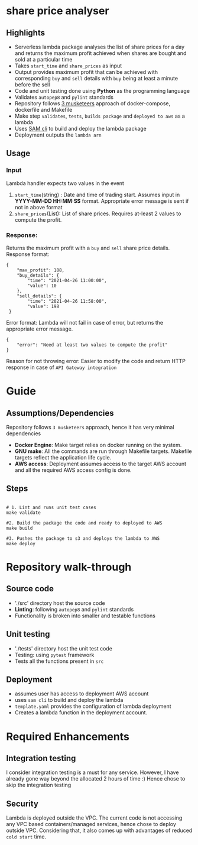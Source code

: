 # share price analyser

## Highlights

- Serverless lambda package analyses the list of share prices for a day and returns the maximum profit achieved when shares are bought and sold at a particular time
- Takes `start_time` and `share_prices` as input
- Output provides maximum profit that can be achieved with corresponding `buy` and `sell` details with `buy` being at least a minute before the sell
- Code and unit testing done using **Python** as the programming language
- Validates `autopep8` and `pylint` standards
- Repository follows [3 musketeers](https://amaysim.engineering/the-3-musketeers-how-make-docker-and-compose-enable-us-to-release-many-times-a-day-e92ca816ef17) approach of docker-compose, dockerfile and Makefile
- Make step `validates`, `tests`, `builds package` and `deployed to aws` as a lambda
- Uses [SAM cli](https://docs.aws.amazon.com/serverless-application-model/latest/developerguide/what-is-sam.html) to build and deploy the lambda package
- Deployment outputs the `lambda arn` 

## Usage

### Input
Lambda handler expects two values in the event
1. `start_time`(string) : Date and time of trading start. Assumes input in **YYYY-MM-DD HH:MM:SS** format. Appropriate error message is sent if not in above format
2. `share_prices`(List): List of share prices. Requires at-least 2 values to compute the profit. 

### Response:
Returns the maximum profit with a `buy` and `sell` share price details.
Response format: 
```
{
    "max_profit": 188,
    "buy_details": {
        "time": "2021-04-26 11:00:00",
        "value": 10
    },
    "sell_details": {
        "time": "2021-04-26 11:58:00",
        "value": 198
 }
```
Error format:
Lambda will not fail in case of error, but returns the appropriate error message.
```
{
    "error": "Need at least two values to compute the profit"
}
```
Reason for not throwing error: Easier to modify the code and return HTTP response in case of `API Gateway integration`

# Guide

## Assumptions/Dependencies
Repository follows `3 musketeers` approach, hence it has very minimal dependencies
* **Docker Engine**: Make target relies on docker running on the system.
* **GNU make**: All the commands are run through Makefile targets. Makefile targets reflect the application life cycle.
* **AWS access**: Deployment assumes access to the target AWS account and all the required AWS access config is done.

## Steps

```buildoutcfg

# 1. Lint and runs unit test cases  
make validate

#2. Build the package the code and ready to deployed to AWS
make build

#3. Pushes the package to s3 and deploys the lambda to AWS
make deploy
```

# Repository walk-through

## Source code
* './src' directory host the source code
* **Linting**: following `autopep8` and `pylint` standards
* Functionality is broken into smaller and testable functions

## Unit testing
* './tests' directory host the unit test code
* Testing: using `pytest` framework
* Tests all the functions present in `src`

## Deployment
* assumes user has access to deployment AWS account
* uses `sam cli` to build and deploy the lambda
* `template.yaml` provides the configuration of lambda deployment
* Creates a lambda function in the deployment account.

# Required Enhancements 

## Integration testing
I consider integration testing is a must for any service. 
However, I have already gone way beyond the allocated 2 hours of time :) 
Hence chose to skip the integration testing

## Security
Lambda is deployed outside the VPC. 
The current code is not accessing any VPC based containers/managed services, hence chose to deploy outside VPC.
Considering that, it also comes up with advantages of reduced `cold start` time.


